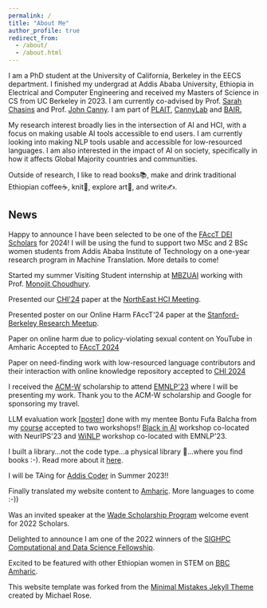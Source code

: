 ```yaml
---
permalink: /
title: "About Me"
author_profile: true
redirect_from: 
  - /about/
  - /about.html
---
```

I am a PhD student at the University of California, Berkeley in the EECS department. I finished my undergrad at Addis Ababa University, Ethiopia in Electrical and Computer Engineering and received my Masters of Science in CS from UC Berkeley in 2023. I am currently co-advised by Prof. [Sarah Chasins](https://schasins.com/) and Prof. [John Canny](https://www2.eecs.berkeley.edu/Faculty/Homepages/canny.html). I am part of [PLAIT](https://plait-lab.org/), [CannyLab](https://cannylab.github.io/) and [BAIR.](https://bair.berkeley.edu/index.html#header)
 
My research interest broadly lies in the intersection of AI and HCI, with a focus on making usable AI tools accessible to end users. I am currently looking into making NLP tools usable and accessible for low-resourced languages. I am also interested in the impact of AI on society, specifically in how it affects Global Majority countries and communities. 

Outside of research, I like to read books📚, make and drink traditional Ethiopian coffee☕, knit🧣,  explore art🎨, and write✍️.  

## News
Happy to announce I have been selected to be one of the [FAccT DEI Scholars](https://facctconference.org/2024/deischolars) for 2024! I will be using the fund to support two MSc and 2 BSc women students from Addis Ababa Institute of Technology on a one-year research program in Machine Translation. More details to come!

Started my summer Visiting Student internship at [MBZUAI](https://mbzuai.ac.ae/) working with Prof. [Monojit Choudhury](https://mbzuai.ac.ae/study/faculty/monojit-choudhury/). 

Presented our [CHI'24](https://drive.google.com/file/d/199eBrBhlRQa18_wUURDQ4dyaHkolOqH5/view?usp=sharing) paper at the [NorthEast HCI Meeting](https://northeasthcimeeting.com/).

Presented poster on our Online Harm FAccT'24 paper at the [Stanford-Berkeley Research Meetup](https://stanfordberkeleyresearchmeetup.wordpress.com/agenda/).

Paper on online harm due to policy-violating sexual content on YouTube in Amharic Accepted to [FAccT 2024](https://facctconference.org/2024/)

Paper on need-finding work with low-resourced language contributors and their interaction with online knowledge repository accepted to [CHI 2024](https://chi2024.acm.org/)

I received the [ACM-W](https://women.acm.org/scholars/acm-w-scholars/) scholarship to attend [EMNLP'23](https://2023.emnlp.org/) where I will be presenting my work. Thank you to the ACM-W scholarship and Google for sponsoring my travel.

LLM evaluation work [\[poster\]](https://drive.google.com/file/d/1G_OOeg_8qS8e2Q8rItOnULCxVb0Uq6FT/view?usp=sharing) done with my mentee Bontu Fufa Balcha from my [course](https://hhnigatu.github.io/hclernlp) accepted to two workshops!! 
 [Black in AI](https://blackinai.github.io/#/workshop/bai2023-accepted-papers) workshop co-located with NeurIPS'23 and [WiNLP](https://www.winlp.org/winlp-2023-workshop/accepted-papers/) workshop co-located with EMNLP'23.

I built a library...not the code type...a physical library 🏫...where you find books :-). Read more about it [here](https://hhnigatu.github.io/zeyneb_library).

I will be TAing for [Addis Coder](https://www.addiscoder.com/) in Summer 2023!!

Finally translated my website content to [Amharic](https://hhnigatu.github.io/amharic). More languages to come :-))

Was an invited speaker at the [Wade Scholarship Program](https://wadescholarship.org/) welcome event for 2022 Scholars. 

Delighted to announce I am one of the 2022 winners of the [SIGHPC Computational and Data Science Fellowship](https://www.sighpc.org/for-your-career/fellowships/2022-fellowship-winners). 

Excited to be featured with other Ethiopian women in STEM on [BBC Amharic](https://www.bbc.com/amharic/articles/c0wzew2yx90o). 

This website template was forked from the [Minimal Mistakes Jekyll Theme](https://mmistakes.github.io/minimal-mistakes/) created by Michael Rose.



